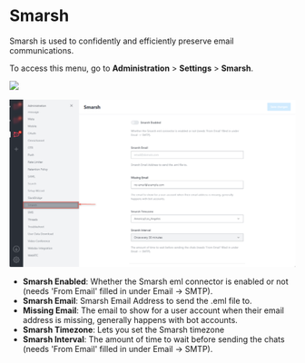 # Smarsh

Smarsh is used to confidently and efficiently preserve email communications.

To access this menu, go to **Administration** > **Settings** > **Smarsh**.

![](<../../../.gitbook/assets/administration >)

![](<../../../.gitbook/assets/image (676) (1).png>)

* **Smarsh Enabled**: Whether the Smarsh eml connector is enabled or not (needs 'From Email' filled in under Email -> SMTP).
* **Smarsh Email**: Smarsh Email Address to send the .eml file to.
* **Missing Email**: The email to show for a user account when their email address is missing, generally happens with bot accounts.
* **Smarsh Timezone**: Lets you set the Smarsh timezone
* **Smarsh Interval**: The amount of time to wait before sending the chats (needs 'From Email' filled in under Email -> SMTP).
